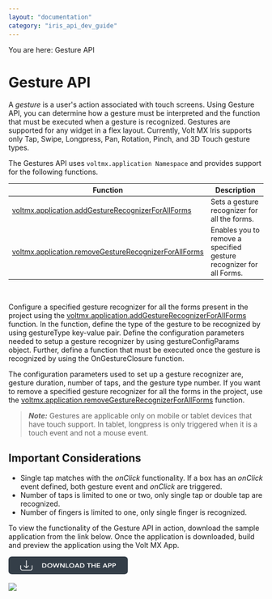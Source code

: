 ```yaml
---
layout: "documentation"
category: "iris_api_dev_guide"
---
```

                            

You are here: Gesture API

Gesture API
===========

A _gesture_ is a user's action associated with touch screens. Using Gesture API, you can determine how a gesture must be interpreted and the function that must be executed when a gesture is recognized. Gestures are supported for any widget in a flex layout. Currently, Volt MX Iris supports only Tap, Swipe, Longpress, Pan, Rotation, Pinch, and 3D Touch gesture types. 

The Gestures API uses `voltmx.application Namespace` and provides support for the following functions.

| Function | Description |
| --- | --- |
| [voltmx.application.addGestureRecognizerForAllForms](voltmx.application_functions_gestures.html#addGestRecogForAllForms) | Sets a gesture recognizer for all the forms. |
| [voltmx.application.removeGestureRecognizerForAllForms](voltmx.application_functions_gestures.html#voltmx.wid2) | Enables you to remove a specified gesture recognizer for all Forms. |

 

Configure a specified gesture recognizer for all the forms present in the project using the [voltmx.application.addGestureRecognizerForAllForms](voltmx.application_functions_gestures.html#addGestRecogForAllForms) function. In the function, define the type of the gesture to be recognized by using gestureType key-value pair. Define the configuration parameters needed to setup a gesture recognizer by using gestureConfigParams object. Further, define a function that must be executed once the gesture is recognized by using the OnGestureClosure function.

The configuration parameters used to set up a gesture recognizer are, gesture duration, number of taps, and the gesture type number. If you want to remove a specified gesture recognizer for all the forms in the project, use the [voltmx.application.removeGestureRecognizerForAllForms](voltmx.application_functions_gestures.html#voltmx.wid2) function.

> **_Note:_** Gestures are applicable only on mobile or tablet devices that have touch support. In tablet, longpress is only triggered when it is a touch event and not a mouse event.

Important Considerations
------------------------

*   Single tap matches with the _onClick_ functionality. If a box has an _onClick_ event defined, both gesture event and _onClick_ are triggered.
*   Number of taps is limited to one or two, only single tap or double tap are recognized.
*   Number of fingers is limited to one, only single finger is recognized.

To view the functionality of the Gesture API in action, download the sample application from the link below. Once the application is downloaded, build and preview the application using the Volt MX App.

[![](resources/images/download_button_08__002__236x35.png)](https://docs.kony.com/konylibrary/visualizer/zip/sampleapps/GestureApp.zip)

![](resources/prettify/onload.png)
